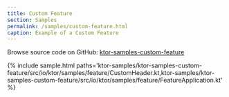 ```yaml
---
title: Custom Feature
section: Samples
permalink: /samples/custom-feature.html
caption: Example of a Custom Feature
---
```


Browse source code on GitHub: [ktor-samples-custom-feature](https://github.com/ktorio/ktor/tree/master/ktor-samples/ktor-samples-custom-feature)

{% include sample.html
    paths='ktor-samples/ktor-samples-custom-feature/src/io/ktor/samples/feature/CustomHeader.kt,ktor-samples/ktor-samples-custom-feature/src/io/ktor/samples/feature/FeatureApplication.kt' %}
